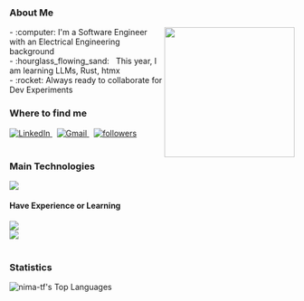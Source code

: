 ### About Me
<img align="right" src="https://media.giphy.com/media/M9gbBd9nbDrOTu1Mqx/giphy.gif" width="230">
<div align="left">
- :computer: I'm a Software Engineer with an Electrical Engineering background<br>
- :hourglass_flowing_sand: &nbsp; This year, I am learning LLMs, Rust, htmx<br>
- :rocket: Always ready to collaborate for Dev Experiments<br>
</div>

### Where to find me
<div align="left">
  <a href="https://www.linkedin.com/in/nima-tf/" target="_blank">
      <img alt="LinkedIn" title="My LinkedIn Profile"  src="https://img.shields.io/badge/LinkedIn-0077B5?style=for-the-badge&logo=linkedin&logoColor=white">
  </a>   
 &nbsp;
  <a href="mailto:nima.taherifard@gmail.com">
      <img alt="Gmail" title="My Gmail"  src="https://img.shields.io/badge/Gmail-D14836?style=for-the-badge&logo=gmail&logoColor=white">
  </a>   
 &nbsp;
  <a href="https://github.com/nima-tf?tab=followers">
         <img alt="followers" title="Follow me on Github" src="https://custom-icon-badges.demolab.com/github/followers/nima-tf?color=236ad3&labelColor=1155ba&style=for-the-badge&logo=person-add&label=Follow&logoColor=white"/>
  </a>
      
</div>
<br />
 
### Main Technologies
<div align="left">
  <img src="https://skillicons.dev/icons?i=nextjs,react,typescript,python" /><br>
</div>

#### Have Experience or Learning
<div align="left">
  <img src="https://skillicons.dev/icons?i=express,angular,dotnet,cs,nodejs,javascript,html,css" /><br>
  <img src="https://skillicons.dev/icons?i=tailwind,mongodb,mysql,aws,pytorch,firebase" />
</div>

<br />

<!--
### Work Examples
<div align="left">
<img src="" width="230" height="410">
</div>
-->

### Statistics
<div align="left">

![nima-tf's Top Languages](https://github-readme-stats.vercel.app/api/top-langs/?username=nima-tf&theme=vue-dark&show_icons=true&hide_border=true&layout=compact)

</div>
